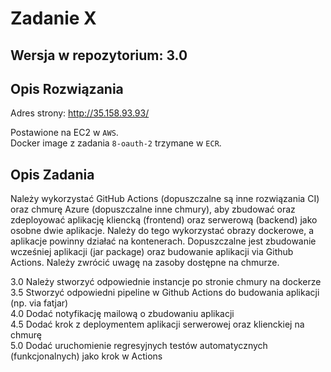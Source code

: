 # Zadanie X

## Wersja w repozytorium: 3.0

## Opis Rozwiązania

Adres strony: http://35.158.93.93/  

Postawione na EC2 w `AWS`.  
Docker image z zadania `8-oauth-2` trzymane w `ECR`. 

## Opis Zadania

Należy wykorzystać GitHub Actions (dopuszczalne są inne rozwiązania
CI) oraz chmurę Azure (dopuszczalne inne chmury), aby zbudować oraz
zdeployować aplikację kliencką (frontend) oraz serwerową (backend)
jako osobne dwie aplikacje. Należy do tego wykorzystać obrazy
dockerowe, a aplikacje powinny działać na kontenerach. Dopuszczalne
jest zbudowanie wcześniej aplikacji (jar package) oraz budowanie
aplikacji via Github Actions. Należy zwrócić uwagę na zasoby dostępne
na chmurze.  

3.0 Należy stworzyć odpowiednie instancje po stronie chmury na
dockerze  
3.5 Stworzyć odpowiedni pipeline w Github Actions do budowania
aplikacji (np. via fatjar)  
4.0 Dodać notyfikację mailową o zbudowaniu aplikacji  
4.5 Dodać krok z deploymentem aplikacji serwerowej oraz klienckiej na
chmurę  
5.0 Dodać uruchomienie regresyjnych testów automatycznych
(funkcjonalnych) jako krok w Actions
